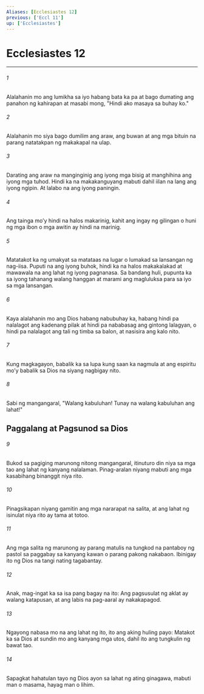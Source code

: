 ```yaml
---
Aliases: [Ecclesiastes 12]
previous: ['Eccl 11']
up: ['Ecclesiastes']
---
```

# Ecclesiastes 12

***

###### 1
Alalahanin mo ang lumikha sa iyo habang bata ka pa at bago dumating ang panahon ng kahirapan at masabi mong, "Hindi ako masaya sa buhay ko." 

###### 2
Alalahanin mo siya bago dumilim ang araw, ang buwan at ang mga bituin na parang natatakpan ng makakapal na ulap. 

###### 3
Darating ang araw na manginginig ang iyong mga bisig at manghihina ang iyong mga tuhod. Hindi ka na makakanguyang mabuti dahil iilan na lang ang iyong ngipin. At lalabo na ang iyong paningin. 

###### 4
Ang tainga moʼy hindi na halos makarinig, kahit ang ingay ng gilingan o huni ng mga ibon o mga awitin ay hindi na marinig. 

###### 5
Matatakot ka ng umakyat sa matataas na lugar o lumakad sa lansangan ng nag-iisa. Puputi na ang iyong buhok, hindi ka na halos makakalakad at mawawala na ang lahat ng iyong pagnanasa. Sa bandang huli, pupunta ka sa iyong tahanang walang hanggan at marami ang magluluksa para sa iyo sa mga lansangan. 

###### 6
Kaya alalahanin mo ang Dios habang nabubuhay ka, habang hindi pa nalalagot ang kadenang pilak at hindi pa nababasag ang gintong lalagyan, o hindi pa nalalagot ang tali ng timba sa balon, at nasisira ang kalo nito. 

###### 7
Kung magkagayon, babalik ka sa lupa kung saan ka nagmula at ang espiritu moʼy babalik sa Dios na siyang nagbigay nito. 

###### 8
Sabi ng mangangaral, "Walang kabuluhan! Tunay na walang kabuluhan ang lahat!" 

## Paggalang at Pagsunod sa Dios 

###### 9
Bukod sa pagiging marunong nitong mangangaral, itinuturo din niya sa mga tao ang lahat ng kanyang nalalaman. Pinag-aralan niyang mabuti ang mga kasabihang binanggit niya rito. 

###### 10
Pinagsikapan niyang gamitin ang mga nararapat na salita, at ang lahat ng isinulat niya rito ay tama at totoo. 

###### 11
Ang mga salita ng marunong ay parang matulis na tungkod na pantaboy ng pastol sa paggabay sa kanyang kawan o parang pakong nakabaon. Ibinigay ito ng Dios na tangi nating tagabantay. 

###### 12
Anak, mag-ingat ka sa isa pang bagay na ito: Ang pagsusulat ng aklat ay walang katapusan, at ang labis na pag-aaral ay nakakapagod. 

###### 13
Ngayong nabasa mo na ang lahat ng ito, ito ang aking huling payo: Matakot ka sa Dios at sundin mo ang kanyang mga utos, dahil ito ang tungkulin ng bawat tao. 

###### 14
Sapagkat hahatulan tayo ng Dios ayon sa lahat ng ating ginagawa, mabuti man o masama, hayag man o lihim.
